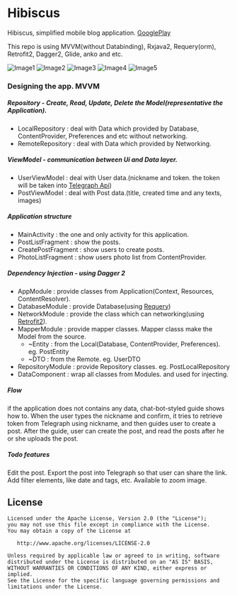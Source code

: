 # Hibiscus
Hibiscus, simplified mobile blog application. [GooglePlay](https://play.google.com/store/apps/details?id=com.tonyjs.hibiscus)

This repo is using MVVM(without Databinding), Rxjava2, Requery(orm), Retrofit2, Dagger2, Glide, anko and etc.

![Image1](https://lh3.googleusercontent.com/Nwx4a4_tpQvM6oCuPdw74bBfiZDsbVS05ZciiFpZtGUrqiE6meiVhFWfa_t5Fd4Z7UI=h250-rw) 
![Image2](https://lh3.googleusercontent.com/Zy4_lgxp4MtVLlpbtoj-XXDuzTjsWcdc_YyupvmmAUmZGgnxFN60kQI-LibNEOmFWHc=h250-rw) 
![Image3](https://lh3.googleusercontent.com/kMqMboHiPuyQ7k-2DAoRBGwLIzwP4SUZxiXJ3-NgYAgCmcCJWh87oSZkeJ1E52yxfw=h250-rw) 
![Image4](https://lh3.googleusercontent.com/FO1k0rbEEf35pOFiwPn7Ca9_qUkhoi3xGOJox_5ocpPZviAqZVi2Z1zIGwWKANpcjm1K=h250-rw) 
![Image5](https://lh3.googleusercontent.com/s-sap7RYNAMObk4NREKGmtmQkt6q2IfUFufsXetYsAiLY8e2qLg3Vk08gZUeV8Beuw=h250-rw)

### Designing the app. MVVM

##### Repository - Create, Read, Update, Delete the Model(representative the Application).
* LocalRepository : deal with Data which provided by Database, ContentProvider, Preferences and etc without networking.
* RemoteRepository : deal with Data which provided by Networking.

##### ViewModel  - communication between Ui and Data layer.
* UserViewModel : deal with User data.(nickname and token. the token will be taken into [Telegraph Api](http://telegra.ph/api))
* PostViewModel : deal with Post data.(title, created time and any texts, images)

##### Application structure
* MainActivity : the one and only activity for this application.
* PostListFragment : show the posts.
* CreatePostFragment : show users to create posts.
* PhotoListFragment : show users photo list from ContentProvider.

##### Dependency Injection - using Dagger 2
* AppModule : provide classes from Application(Context, Resources, ContentResolver).
* DatabaseModule : provide Database(using [Requery](https://github.com/requery/requery))
* NetworkModule : provide the class which can networking(using [Retrofit2](https://github.com/square/retrofit)).
* MapperModule : provide mapper classes. Mapper classs make the Model from the source.
  * ~Entity : from the Local(Database, ContentProvider, Preferences). eg. PostEntity
  * ~DTO : from the Remote. eg. UserDTO
* RepositoryModule : provide Repository classes. eg. PostLocalRepository
* DataComponent : wrap all classes from Modules. and used for injecting.

##### Flow
if the application does not  contains any data, chat-bot-styled guide shows how to. 
When the user types the nickname and confirm, it tries to retrieve token from Telegraph using nickname, and then guides user to create a post. 
After the guide, user can create the post, and read the posts after he or she uploads the post.

##### Todo features
Edit the post.
Export the post into Telegraph so that user can share the link.
Add filter elements, like date and tags, etc.
Available to zoom image.


License
--------


    Licensed under the Apache License, Version 2.0 (the "License");
    you may not use this file except in compliance with the License.
    You may obtain a copy of the License at

       http://www.apache.org/licenses/LICENSE-2.0

    Unless required by applicable law or agreed to in writing, software
    distributed under the License is distributed on an "AS IS" BASIS,
    WITHOUT WARRANTIES OR CONDITIONS OF ANY KIND, either express or implied.
    See the License for the specific language governing permissions and
    limitations under the License.
